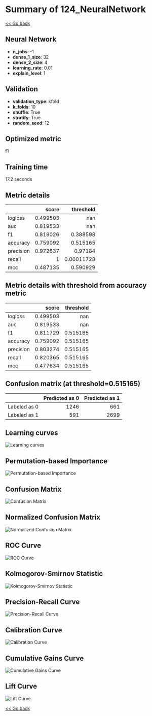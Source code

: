 # Summary of 124_NeuralNetwork

[<< Go back](../README.md)


## Neural Network
- **n_jobs**: -1
- **dense_1_size**: 32
- **dense_2_size**: 4
- **learning_rate**: 0.01
- **explain_level**: 1

## Validation
 - **validation_type**: kfold
 - **k_folds**: 10
 - **shuffle**: True
 - **stratify**: True
 - **random_seed**: 12

## Optimized metric
f1

## Training time

17.2 seconds

## Metric details
|           |    score |    threshold |
|:----------|---------:|-------------:|
| logloss   | 0.499503 | nan          |
| auc       | 0.819533 | nan          |
| f1        | 0.819026 |   0.388598   |
| accuracy  | 0.759092 |   0.515165   |
| precision | 0.972637 |   0.97184    |
| recall    | 1        |   0.00011728 |
| mcc       | 0.487135 |   0.590929   |


## Metric details with threshold from accuracy metric
|           |    score |   threshold |
|:----------|---------:|------------:|
| logloss   | 0.499503 |  nan        |
| auc       | 0.819533 |  nan        |
| f1        | 0.811729 |    0.515165 |
| accuracy  | 0.759092 |    0.515165 |
| precision | 0.803274 |    0.515165 |
| recall    | 0.820365 |    0.515165 |
| mcc       | 0.477634 |    0.515165 |


## Confusion matrix (at threshold=0.515165)
|              |   Predicted as 0 |   Predicted as 1 |
|:-------------|-----------------:|-----------------:|
| Labeled as 0 |             1246 |              661 |
| Labeled as 1 |              591 |             2699 |

## Learning curves
![Learning curves](learning_curves.png)

## Permutation-based Importance
![Permutation-based Importance](permutation_importance.png)
## Confusion Matrix

![Confusion Matrix](confusion_matrix.png)


## Normalized Confusion Matrix

![Normalized Confusion Matrix](confusion_matrix_normalized.png)


## ROC Curve

![ROC Curve](roc_curve.png)


## Kolmogorov-Smirnov Statistic

![Kolmogorov-Smirnov Statistic](ks_statistic.png)


## Precision-Recall Curve

![Precision-Recall Curve](precision_recall_curve.png)


## Calibration Curve

![Calibration Curve](calibration_curve_curve.png)


## Cumulative Gains Curve

![Cumulative Gains Curve](cumulative_gains_curve.png)


## Lift Curve

![Lift Curve](lift_curve.png)



[<< Go back](../README.md)

